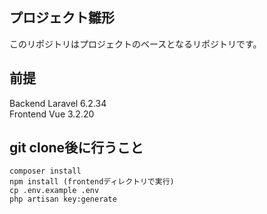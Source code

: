 ## プロジェクト雛形
このリポジトリはプロジェクトのベースとなるリポジトリです。

## 前提　
Backend Laravel 6.2.34  
Frontend Vue 3.2.20  

## git clone後に行うこと

```
composer install
npm install (frontendディレクトリで実行)
cp .env.example .env  
php artisan key:generate
```


